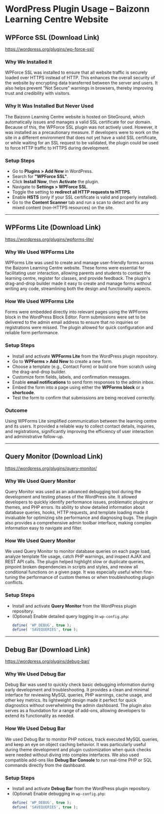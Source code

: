 # WordPress Plugin Usage – Baizonn Learning Centre Website

## WPForce SSL (Download Link)

https://wordpress.org/plugins/wp-force-ssl/

### Why We Installed It

WPForce SSL was installed to ensure that all website traffic is securely loaded over HTTPS instead of HTTP. This enhances the overall security of the website by encrypting data transferred between the server and users. It also helps prevent "Not Secure" warnings in browsers, thereby improving trust and credibility with visitors.

### Why It Was Installed But Never Used

The Baizonn Learning Centre website is hosted on SiteGround, which automatically issues and manages a valid SSL certificate for our domain. Because of this, the WPForce SSL plugin was not actively used. However, it was installed as a precautionary measure. If developers were to work on the site in a different environment that does not yet have a valid SSL certificate, or while waiting for an SSL request to be validated, the plugin could be used to force HTTP traffic to HTTPS during development.

### Setup Steps

- Go to **Plugins > Add New** in WordPress.  
- Search for **"WPForce SSL"**.  
- Click **Install Now**, then **Activate** the plugin.  
- Navigate to **Settings > WPForce SSL**.  
- Toggle the setting to **redirect all HTTP requests to HTTPS**.  
- Enable **HSTS** (only if your SSL certificate is valid and properly installed).  
- Go to the **Content Scanner** tab and run a scan to detect and fix any mixed content (non-HTTPS resources) on the site.

---

## WPForms Lite (Download Link)

https://wordpress.org/plugins/wpforms-lite/

### Why We Used WPForms Lite

WPForms Lite was used to create and manage user-friendly forms across the Baizonn Learning Centre website. These forms were essential for facilitating user interaction, allowing parents and students to contact the learning centre, register for classes, and provide feedback. The plugin's drag-and-drop builder made it easy to create and manage forms without writing any code, streamlining both the design and functionality aspects.

### How We Used WPForms Lite

Forms were embedded directly into relevant pages using the WPForms block in the WordPress Block Editor. Form submissions were set to be delivered to the admin email address to ensure that no inquiries or registrations were missed. The plugin allowed for quick configuration and reliable form performance.

### Setup Steps

- Install and activate **WPForms Lite** from the WordPress plugin repository.  
- Go to **WPForms > Add New** to create a new form.  
- Choose a template (e.g., Contact Form) or build one from scratch using the drag-and-drop builder.  
- Customize form fields, labels, and confirmation messages.  
- Enable **email notifications** to send form responses to the admin inbox.  
- Embed the form into a page using either the **WPForms block** or a **shortcode**.  
- Test the form to confirm that submissions are being received correctly.

### Outcome

Using WPForms Lite simplified communication between the learning centre and its users. It provided a reliable way to collect contact details, inquiries, and registrations, significantly improving the efficiency of user interaction and administrative follow-up.

---

## Query Monitor (Download Link)

https://wordpress.org/plugins/query-monitor/

### Why We Used Query Monitor

Query Monitor was used as an advanced debugging tool during the development and testing phases of the WordPress site. It allowed developers to quickly identify performance issues, problematic plugins or themes, and PHP errors. Its ability to show detailed information about database queries, hooks, HTTP requests, and template loading made it invaluable for optimizing site performance and diagnosing bugs. The plugin also provides a comprehensive admin toolbar interface, making complex information easy to navigate and filter.

### How We Used Query Monitor

We used Query Monitor to monitor database queries on each page load, analyze template file usage, catch PHP warnings, and inspect AJAX and REST API calls. The plugin helped highlight slow or duplicate queries, pinpoint broken dependencies in scripts and styles, and review all conditional functions on a given page. It was especially useful when fine-tuning the performance of custom themes or when troubleshooting plugin conflicts.

### Setup Steps

- Install and activate **Query Monitor** from the WordPress plugin repository.
- (Optional) Enable detailed query logging in `wp-config.php`:
  ```php
  define( 'WP_DEBUG', true );
  define( 'SAVEQUERIES', true );

---

## Debug Bar (Download Link)

https://wordpress.org/plugins/debug-bar/

### Why We Used Debug Bar

Debug Bar was used to quickly check basic debugging information during early development and troubleshooting. It provides a clean and minimal interface for reviewing MySQL queries, PHP warnings, cache usage, and other key metrics. Its lightweight design made it perfect for quick diagnostics without overwhelming the admin dashboard. The plugin also serves as a foundation for a range of add-ons, allowing developers to extend its functionality as needed.

### How We Used Debug Bar

We used Debug Bar to monitor PHP notices, track executed MySQL queries, and keep an eye on object caching behavior. It was particularly useful during theme development and plugin customization when quick checks were needed without diving into complex interfaces. We also used compatible add-ons like **Debug Bar Console** to run real-time PHP or SQL commands directly from the dashboard.

### Setup Steps

- Install and activate **Debug Bar** from the WordPress plugin repository.
- (Optional) Enable debugging in `wp-config.php`:
  ```php
  define( 'WP_DEBUG', true );
  define( 'SAVEQUERIES', true );
